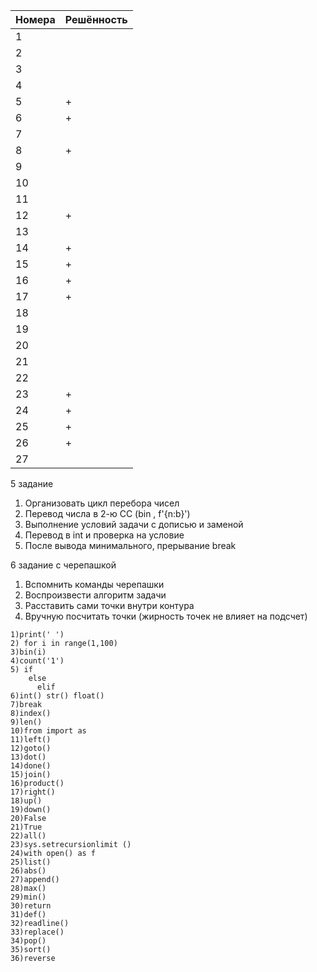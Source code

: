 | Номера | Решённость |
| ------ | ------ |
| 1 |  |
| 2 |  |
| 3 |  |
| 4 |  |
| 5 | + |
| 6 | + |
| 7 |  |
| 8 | + |
| 9 |  |
| 10 |  |
| 11 |  |
| 12 | + |
| 13 |  |
| 14 | + |
| 15 | + |
| 16 | + |
| 17 | + |
| 18 |  |
| 19 |  |
| 20 |  |
| 21 |  |
| 22 |  |
| 23 | + |
| 24 | +|
| 25 | +|
| 26 | +|
| 27 |  |

5 задание
1. Организовать цикл перебора чисел
2. Перевод числа в 2-ю СС (bin , f'{n:b}')
3. Выполнение условий задачи с дописью и заменой
4. Перевод в int и проверка на условие
5. После вывода минимального, прерывание break


6 задание с черепашкой
1. Вспомнить команды черепашки
2. Воспроизвести алгоритм задачи
3. Расставить сами точки внутри контура
4. Вручную посчитать точки
(жирность точек не влияет на подсчет)

```
1)print(' ')
2) for i in range(1,100)
3)bin(i)
4)count('1')
5) if
    else
      elif
6)int() str() float()
7)break
8)index()
9)len()
10)from import as
11)left()
12)goto()
13)dot()
14)done()
15)join()
16)product()
17)right()
18)up()
19)down()
20)False
21)True
22)all()
23)sys.setrecursionlimit ()
24)with open() as f
25)list()
26)abs()
27)append()
28)max()
29)min()
30)return
31)def()
32)readline()
33)replace()
34)pop()
35)sort()
36)reverse
```
